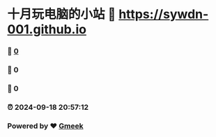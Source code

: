 # 十月玩电脑的小站 :link: https://sywdn-001.github.io 
### :page_facing_up: [0](https://sywdn-001.github.io/tag.html) 
### :speech_balloon: 0 
### :hibiscus: 0 
### :alarm_clock: 2024-09-18 20:57:12 
### Powered by :heart: [Gmeek](https://github.com/Meekdai/Gmeek)
